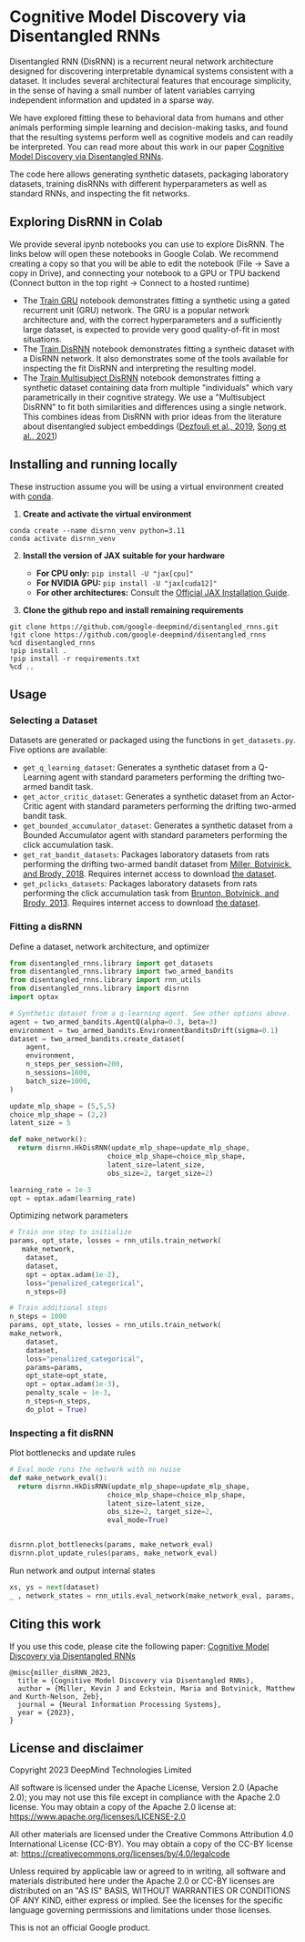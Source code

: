 # Cognitive Model Discovery via Disentangled RNNs

Disentangled RNN (DisRNN) is a recurrent neural network architecture designed
for discovering interpretable dynamical systems consistent with a dataset. It
includes several architectural features that encourage simplicity, in the sense
of having a small number of latent variables carrying independent information
and updated in a sparse way.

We have explored fitting these to behavioral data from humans and other animals
performing simple learning and decision-making tasks, and found that the
resulting systems perform well as cognitive models and can readily be
interpreted. You can read more about this work in our paper [Cognitive Model Discovery via Disentangled RNNs](https://proceedings.neurips.cc/paper_files/paper/2023/file/c194ced51c857ec2c1928b02250e0ac8-Paper-Conference.pdf).

The code here allows generating synthetic datasets, packaging laboratory
datasets, training disRNNs with different hyperparameters as well as standard
RNNs, and inspecting the fit networks.

## Exploring DisRNN in Colab

We provide several ipynb notebooks you can use to explore DisRNN. The links
below will open these notebooks in Google Colab. We recommend creating a copy so
that you will be able to edit the notebook (File -> Save a copy in Drive), and
connecting your notebook to a GPU or TPU backend (Connect button in the top
right -> Connect to a hosted runtime)

*   The
    [Train GRU](https://colab.research.google.com/github/google-deepmind/disentangled_rnns/blob/main/disentangled_rnns/notebooks/train_single_gru.ipynb)
    notebook demonstrates fitting a synthetic using a gated recurrent unit (GRU)
    network. The GRU is a popular network architecture and, with the correct
    hyperparameters and a sufficiently large dataset, is expected to provide
    very good quality-of-fit in most situations.
*   The
    [Train DisRNN](https://colab.research.google.com/github/google-deepmind/disentangled_rnns/blob/main/disentangled_rnns/notebooks/train_single_disrnn.ipynb)
    notebook demonstrates fitting a syntheic dataset with a DisRNN network. It
    also demonstrates some of the tools available for inspecting the fit DisRNN
    and interpreting the resulting model.
*   The
    [Train Multisubject DisRNN](https://colab.research.google.com/github/google-deepmind/disentangled_rnns/blob/main/disentangled_rnns/notebooks/train_multisubject_disrnn.ipynb])
    notebook demonstrates fitting a synthetic dataset containing data from
    multiple "individuals" which vary parametrically in their cognitive
    strategy. We use a "Multisubject DisRNN" to fit both similarities and
    differences using a single network. This combines ideas from DisRNN with
    prior ideas from the literature about disentangled subject embeddings
    ([Dezfouli et al., 2019](https://papers.nips.cc/paper_files/paper/2019/file/e077e1a544eec4f0307cf5c3c721d944-Paper.pdf),
    [Song et al., 2021](https://escholarship.org/uc/item/3wj7w4x7))

## Installing and running locally

These instruction assume you will be using a virtual environment created with
[conda](https://anaconda.org/anaconda/conda).

1. **Create and activate the virtual environment**
  ```shell
  conda create --name disrnn_venv python=3.11
  conda activate disrnn_venv
  ```

2. **Install the version of JAX suitable for your hardware**
    *   **For CPU only:** `pip install -U "jax[cpu]"`
    *   **For NVIDIA GPU:** `pip install -U "jax[cuda12]"`
    *   **For other architectures:** Consult the
        [Official JAX Installation Guide](https://github.com/jax-ml/jax#installation).

3. **Clone the github repo and install remaining requirements**
  ```shell
  git clone https://github.com/google-deepmind/disentangled_rnns.git
  !git clone https://github.com/google-deepmind/disentangled_rnns
  %cd disentangled_rnns
  !pip install .
  !pip install -r requirements.txt
  %cd ..
  ```

## Usage

### Selecting a Dataset

Datasets are generated or packaged using the functions in `get_datasets.py`.
Five options are available:

* `get_q_learning_dataset`: Generates a synthetic dataset from a Q-Learning agent with standard parameters performing the drifting two-armed bandit task.
* `get_actor_critic_dataset`: Generates a synthetic dataset from an Actor-Critic agent with standard parameters performing the drifting two-armed bandit task.
* `get_bounded_accumulator_dataset`: Generates a synthetic dataset from a Bounded Accumulator agent with standard parameters performing the click accumulation task.
* `get_rat_bandit_datasets`: Packages laboratory datasets from rats performing the drifting two-armed bandit dataset from [Miller, Botvinick, and Brody, 2018](https://www.biorxiv.org/content/10.1101/461129v3). Requires internet access to download [the dataset](https://figshare.com/articles/dataset/From_predictive_models_to_cognitive_models_Separable_behavioral_processes_underlying_reward_learning_in_the_rat/20449356).
* `get_pclicks_datasets`: Packages laboratory datasets from rats performing the click accumulation task from [Brunton, Botvinick, and Brody, 2013](https://pubmed.ncbi.nlm.nih.gov/23559254/). Requires internet access to download [the dataset](https://github.com/Brody-Lab/brunton_dataset).

### Fitting a disRNN

Define a dataset, network architecture, and optimizer

```python
from disentangled_rnns.library import get_datasets
from disentangled_rnns.library import two_armed_bandits
from disentangled_rnns.library import rnn_utils
from disentangled_rnns.library import disrnn
import optax

# Synthetic dataset from a q-learning agent. See other options above.
agent = two_armed_bandits.AgentQ(alpha=0.3, beta=3)
environment = two_armed_bandits.EnvironmentBanditsDrift(sigma=0.1)
dataset = two_armed_bandits.create_dataset(
    agent,
    environment,
    n_steps_per_session=200,
    n_sessions=1000,
    batch_size=1000,
)

update_mlp_shape = (5,5,5)
choice_mlp_shape = (2,2)
latent_size = 5

def make_network():
  return disrnn.HkDisRNN(update_mlp_shape=update_mlp_shape,
                        choice_mlp_shape=choice_mlp_shape,
                        latent_size=latent_size,
                        obs_size=2, target_size=2)

learning_rate = 1e-3
opt = optax.adam(learning_rate)
```

Optimizing network parameters

```python
# Train one step to initialize
params, opt_state, losses = rnn_utils.train_network(
   make_network,
    dataset,
    dataset,
    opt = optax.adam(1e-2),
    loss="penalized_categorical",
    n_steps=0)

# Train additional steps
n_steps = 1000
params, opt_state, losses = rnn_utils.train_network(
make_network,
    dataset,
    dataset,
    loss="penalized_categorical",
    params=params,
    opt_state=opt_state,
    opt = optax.adam(1e-3),
    penalty_scale = 1e-3,
    n_steps=n_steps,
    do_plot = True)
```

### Inspecting a fit disRNN

Plot bottlenecks and update rules

```python
# Eval mode runs the network with no noise
def make_network_eval():
  return disrnn.HkDisRNN(update_mlp_shape=update_mlp_shape,
                        choice_mlp_shape=choice_mlp_shape,
                        latent_size=latent_size,
                        obs_size=2, target_size=2,
                        eval_mode=True)


disrnn.plot_bottlenecks(params, make_network_eval)
disrnn.plot_update_rules(params, make_network_eval)
```

Run network and output internal states

```python
xs, ys = next(dataset)
_ , network_states = rnn_utils.eval_network(make_network_eval, params, xs)
```

## Citing this work

If you use this code, please cite the following paper:
[Cognitive Model Discovery via Disentangled RNNs](https://proceedings.neurips.cc/paper_files/paper/2023/file/c194ced51c857ec2c1928b02250e0ac8-Paper-Conference.pdf)

```
@misc{miller_disRNN_2023,
  title = {Cognitive Model Discovery via Disentangled RNNs},
  author = {Miller, Kevin J and Eckstein, Maria and Botvinick, Matthew and Kurth-Nelson, Zeb},
  journal = {Neural Information Processing Systems},
  year = {2023},
}
```
## License and disclaimer

Copyright 2023 DeepMind Technologies Limited

All software is licensed under the Apache License, Version 2.0 (Apache 2.0);
you may not use this file except in compliance with the Apache 2.0 license.
You may obtain a copy of the Apache 2.0 license at:
https://www.apache.org/licenses/LICENSE-2.0

All other materials are licensed under the Creative Commons Attribution 4.0
International License (CC-BY). You may obtain a copy of the CC-BY license at:
https://creativecommons.org/licenses/by/4.0/legalcode

Unless required by applicable law or agreed to in writing, all software and
materials distributed here under the Apache 2.0 or CC-BY licenses are
distributed on an "AS IS" BASIS, WITHOUT WARRANTIES OR CONDITIONS OF ANY KIND,
either express or implied. See the licenses for the specific language governing
permissions and limitations under those licenses.

This is not an official Google product.
